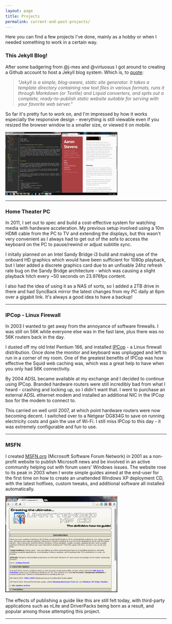 ```yaml
---
layout: page
title: Projects
permalink: current-and-past-projects/
---
```


Here you can find a few projects I've done, mainly as a hobby or when I needed something to work in a certain way.

### This Jekyll Blog!

After some badgering from @j-mes and @virtuosus I got around to creating a Github account to host a Jekyll blog system. Which is, to [quote](http://jekyllrb.com/docs/home/):

>_"Jekyll is a simple, blog-aware, static site generator. It takes a template directory containing raw text files in various formats, runs it through Markdown (or Textile) and Liquid converters, and spits out a complete, ready-to-publish static website suitable for serving with your favorite web server."_

So far it's pretty fun to work on, and I'm impressed by how it works especially the responsive design - everything is still viewable even if you resized the browser window to a smaller size, or viewed it on mobile.

<a href="/assets/workspace.png" data-lightbox="workspace" data-title="My Workspace"><img src="/assets/workspace_thumb.gif" alt="Workspace" title="My Workspace"></a>

---

### Home Theater PC

In 2011, I set out to spec and build a cost-effective system for watching media with hardware acceleration. My previous setup involved using a 10m HDMI cable from the PC to TV and extending the displays, but this wasn't very convenient as I always had to get out of the sofa to access the keyboard on the PC to pause/rewind or adjust subtitle sync.

I initally planned on an Intel Sandy Bridge i3 build and making use of the onboard HD graphics which would have been sufficient for 1080p playback, but I later added a discrete graphics card due to an unfixable 24hz refresh rate bug on the Sandy Bridge architecture - which was causing a slight playback hitch every ~50 seconds on 23.976fps content.

I also had the idea of using it as a NAS of sorts, so I added a 2TB drive in there and had SyncBack mirror the latest changes from my PC daily at 6pm over a gigabit link. It's always a good idea to have a backup!

---

### IPCop - Linux Firewall

In 2003 I wanted to get away from the annoyance of software firewalls. I was still on 56K while everyone else was in the fast lane, plus there was no 56K routers back in the day.

I dusted off my old Intel Pentium 166, and installed [IPCop](http://www.ipcop.org) - a Linux firewall distribution. Once done the monitor and keyboard was unplugged and left to run in a corner of my room. One of the greatest benefits of IPCop was how effective the Squid web caching was, which was a great help to have when you only had 56K connectivity.

By 2004 ADSL became available at my exchange and I decided to continue using IPCop. Branded hardware routers were still incredibly bad from what I heard - crashing and locking up, so I didn't want that. I went to purchase an external ADSL ethernet modem and installed an additional NIC in the IPCop box for the modem to connect to.

This carried on well until 2007, at which point hardware routers were now becoming decent. I switched over to a Netgear DG834G to save on running electricity costs and gain the use of Wi-Fi. I still miss IPCop to this day - it was extremely configurable and fun to use.

---

### MSFN

I created [MSFN.org](http://www.msfn.org) (Microsoft Software Forum Network) in 2001 as a non-profit website to publish Microsoft news and be involved in an active community helping out with forum users’ Windows issues. The website rose to its peak in 2003 when I wrote simple guides aimed at the end-user for the first time on how to create an unattended Windows XP deployment CD, with the latest hotfixes, custom tweaks, and additional software all installed automatically.

<a href="/assets/msfn.png" data-lightbox="MSFN" data-title="MSFN Unattended XP CD Guide"><img src="/assets/msfn_thumb.gif" alt="MSFN" title="MSFN Unattended XP CD Guide"></a>

The effects of publishing a guide like this are still felt today, with third-party applications such as nLite and DriverPacks being born as a result, and popular among those attempting this project.

---
